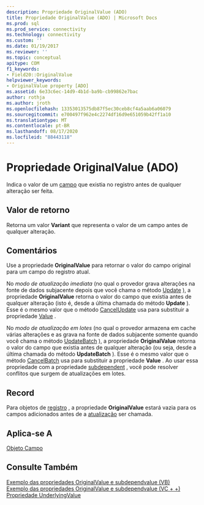 ```yaml
---
description: Propriedade OriginalValue (ADO)
title: Propriedade OriginalValue (ADO) | Microsoft Docs
ms.prod: sql
ms.prod_service: connectivity
ms.technology: connectivity
ms.custom: ''
ms.date: 01/19/2017
ms.reviewer: ''
ms.topic: conceptual
apitype: COM
f1_keywords:
- Field20::OriginalValue
helpviewer_keywords:
- OriginalValue property [ADO]
ms.assetid: 6e33c6ec-14d9-4b1d-ba9b-cb99862e7bac
author: rothja
ms.author: jroth
ms.openlocfilehash: 13353013575db87f5ec30ceb8cf4a5aab6a06079
ms.sourcegitcommit: e700497f962e4c2274df16d9e651059b42ff1a10
ms.translationtype: MT
ms.contentlocale: pt-BR
ms.lasthandoff: 08/17/2020
ms.locfileid: "88443118"
---
```

# <a name="originalvalue-property-ado"></a>Propriedade OriginalValue (ADO)
Indica o valor de um [campo](../../../ado/reference/ado-api/field-object.md) que existia no registro antes de qualquer alteração ser feita.  
  
## <a name="return-value"></a>Valor de retorno  
 Retorna um valor **Variant** que representa o valor de um campo antes de qualquer alteração.  
  
## <a name="remarks"></a>Comentários  
 Use a propriedade **OriginalValue** para retornar o valor do campo original para um campo do registro atual.  
  
 No *modo de atualização imediata* (no qual o provedor grava alterações na fonte de dados subjacente depois que você chama o método [Update](../../../ado/reference/ado-api/update-method.md) ), a propriedade **OriginalValue** retorna o valor do campo que existia antes de qualquer alteração (isto é, desde a última chamada do método **Update** ). Esse é o mesmo valor que o método [CancelUpdate](../../../ado/reference/ado-api/cancelupdate-method-ado.md) usa para substituir a propriedade [Value](../../../ado/reference/ado-api/value-property-ado.md) .  
  
 No *modo de atualização em lotes* (no qual o provedor armazena em cache várias alterações e as grava na fonte de dados subjacente somente quando você chama o método [UpdateBatch](../../../ado/reference/ado-api/updatebatch-method.md) ), a propriedade **OriginalValue** retorna o valor do campo que existia antes de qualquer alteração (ou seja, desde a última chamada do método **UpdateBatch** ). Esse é o mesmo valor que o método [CancelBatch](../../../ado/reference/ado-api/cancelbatch-method-ado.md) usa para substituir a propriedade **Value** . Ao usar essa propriedade com a propriedade [subdependent](../../../ado/reference/ado-api/underlyingvalue-property.md) , você pode resolver conflitos que surgem de atualizações em lotes.  
  
## <a name="record"></a>Record  
 Para objetos de [registro](../../../ado/reference/ado-api/record-object-ado.md) , a propriedade **OriginalValue** estará vazia para os campos adicionados antes de a [atualização](../../../ado/reference/ado-api/update-method.md) ser chamada.  
  
## <a name="applies-to"></a>Aplica-se A  
 [Objeto Campo](../../../ado/reference/ado-api/field-object.md)  
  
## <a name="see-also"></a>Consulte Também  
 [Exemplo das propriedades OriginalValue e subdependvalue (VB)](../../../ado/reference/ado-api/originalvalue-and-underlyingvalue-properties-example-vb.md)   
 [Exemplo das propriedades OriginalValue e subdependvalue (VC + +)](../../../ado/reference/ado-api/originalvalue-and-underlyingvalue-properties-example-vc.md)   
 [Propriedade UnderlyingValue](../../../ado/reference/ado-api/underlyingvalue-property.md)
